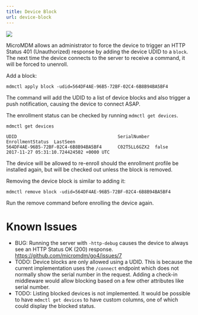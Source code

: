 ```yaml
---
title: Device Block
url: device-block
---
```


![](https://user-images.githubusercontent.com/1526945/33252691-acfa1952-d30d-11e7-800a-c9a271d697b5.png)

MicroMDM allows an administrator to force the device to trigger an HTTP Status 401 (Unauthorized) response by adding the device UDID to a `block`. The next time the device connects to the server to receive a command, it will be forced to unenroll. 

Add a block:
```
mdmctl apply block -udid=564DF4AE-96B5-72BF-02C4-6B8B94BA5BF4
```
The command will add the UDID to a list of device blocks and also trigger a push notification, causing the device to connect ASAP.

The enrollment status can be checked by running `mdmctl get devices`. 
```
mdmctl get devices

UDID                                      SerialNumber  EnrollmentStatus  LastSeen
564DF4AE-96B5-72BF-02C4-6B8B94BA5BF4      C02T5LL6GZX2  false             2017-11-27 05:31:10.724424502 +0000 UTC
```

The device will be allowed to re-enroll should the enrollment profile be installed again, but will be checked out unless the block is removed. 

Removing the device block is similar to adding it:
```
mdmctl remove block -udid=564DF4AE-96B5-72BF-02C4-6B8B94BA5BF4
```

Run the remove command before enrolling the device again. 

# Known Issues
- BUG: Running the server with `-http-debug` causes the device to always see an HTTP Status OK (200) response. 
https://github.com/micromdm/go4/issues/7
- TODO: Device blocks are only allowed using a UDID. This is because the current implementation uses the `/connect` endpoint which does not normally show the serial number in the request. Adding a check-in middleware would allow blocking based on a few other attributes like serial number. 
- TODO: Listing blocked devices is not implemented. It would be possible to have `mdmctl get devices` to have custom columns, one of which could display the blocked status. 